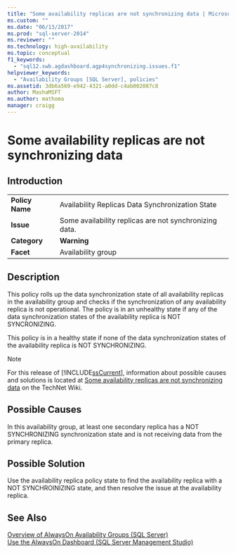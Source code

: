 ```yaml
---
title: "Some availability replicas are not synchronizing data | Microsoft Docs"
ms.custom: ""
ms.date: "06/13/2017"
ms.prod: "sql-server-2014"
ms.reviewer: ""
ms.technology: high-availability
ms.topic: conceptual
f1_keywords: 
  - "sql12.swb.agdashboard.agp4synchronizing.issues.f1"
helpviewer_keywords: 
  - "Availability Groups [SQL Server], policies"
ms.assetid: 3db6a569-e942-4321-a0dd-c4ab002087c8
author: MashaMSFT
ms.author: mathoma
manager: craigg
---
```

# Some availability replicas are not synchronizing data
    
## Introduction  
  
|||  
|-|-|  
|**Policy Name**|Availability Replicas Data Synchronization State|  
|**Issue**|Some availability replicas are not synchronizing data.|  
|**Category**|**Warning**|  
|**Facet**|Availability group|  
  
## Description  
 This policy rolls up the data synchronization state of all availability replicas in the availability group and checks if the synchronization of any availability replica is not operational. The policy is in an unhealthy state if any of the data synchronization states of the availability replica is NOT SYNCRONIZING.  
  
 This policy is in a healthy state if none of the data synchronization states of the availability replica is NOT SYNCHRONIZING.  
  
> [!NOTE]  
>  For this release of [!INCLUDE[ssCurrent](../../../includes/sscurrent-md.md)], information about possible causes and solutions is located at [Some availability replicas are not synchronizing data](https://go.microsoft.com/fwlink/p/?LinkId=220852) on the TechNet Wiki.  
  
## Possible Causes  
 In this availability group, at least one secondary replica has a NOT SYNCHRONIZING synchronization state and is not receiving data from the primary replica.  
  
## Possible Solution  
 Use the availability replica policy state to find the availability replica with a NOT SYNCHROINIZING state, and then resolve the issue at the availability replica.  
  
## See Also  
 [Overview of AlwaysOn Availability Groups &#40;SQL Server&#41;](overview-of-always-on-availability-groups-sql-server.md)   
 [Use the AlwaysOn Dashboard &#40;SQL Server Management Studio&#41;](use-the-always-on-dashboard-sql-server-management-studio.md)  
  
  
